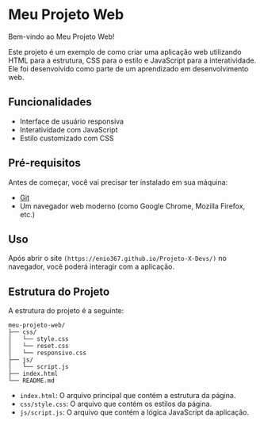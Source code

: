 # Meu Projeto Web

Bem-vindo ao Meu Projeto Web!

Este projeto é um exemplo de como criar uma aplicação web utilizando HTML para a estrutura, CSS para o estilo e JavaScript para a interatividade.
Ele foi desenvolvido como parte de um aprendizado em desenvolvimento web.

## Funcionalidades

- Interface de usuário responsiva
- Interatividade com JavaScript
- Estilo customizado com CSS

## Pré-requisitos

Antes de começar, você vai precisar ter instalado em sua máquina:

- [Git](https://git-scm.com)
- Um navegador web moderno (como Google Chrome, Mozilla Firefox, etc.)

## Uso

Após abrir o site `(https://enio367.github.io/Projeto-X-Devs/)` no navegador, você poderá interagir com a aplicação.

## Estrutura do Projeto

A estrutura do projeto é a seguinte:

```
meu-projeto-web/
├── css/
│   └── style.css
│   └── reset.css
│   └── responsivo.css
├── js/
│   └── script.js
├── index.html
└── README.md
```

- `index.html`: O arquivo principal que contém a estrutura da página.
- `css/style.css`: O arquivo que contém os estilos da página.
- `js/script.js`: O arquivo que contém a lógica JavaScript da aplicação.
